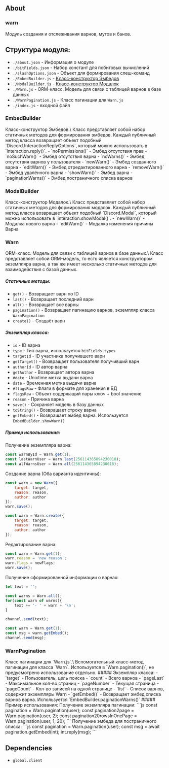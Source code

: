 ## About

### warn
Модуль создания и отслеживания варнов, мутов и банов.

## Структура модуля:
- `./about.json` - Информация о модуле
- `./bitFields.json` - Набор констант для побитовых вычислений
- `./slashOptions.json` - Объект для формирования слеш-команд
- `./EmbedBuilder.js` - [Класс-конструктор Эмбедов](#EmbedBuilder)
- `./ModalBuilder.js` - [Класс-конструктор Модалок](#ModalBuilder)
- `./Warn.js` - ORM-класс. Модель для связи с таблицей варнов в базе данных
- `./WarnPagination.js` - Класс пагинации для `Warn.js`
- `./index.js` - входной файл

<h3 name="EmbedBuilder">EmbedBuilder</h3>
Класс-конструктор Эмбедов.\
Класс представляет собой набор статичных методов для формирования эмбедов.
Каждый публичный метод класса возвращает объект подобный `Discord.InteractionReplyOptions`, который можно использовать в `interaction.reply()`.
- `noPermissions()` - Эмбед отсутствия прав
- `noSuchWarn()` - Эмбед отсутствия варна
- `noWarns()` - Эмбед отсутствия варнов у пользователя
- `newWarn()` - Эмбед созданного варна
- `editWarn()` - Эмбед отредактированного варна
- `removeWarn()` - Эмбед удалённого варна
- `showWarn()` - Эмбед варна
- `paginationWarns()` - Эмбед постраничного списка варнов

<h3 name="ModalBuilder">ModalBuilder</h3>
Класс-конструктор Модалок.\
Класс представляет собой набор статичных методов для формирования модалок.
Каждый публичный метод класса возвращает объект подобный `Discord.Modal`, который можно использовать в `interaction.showModal()`.
- `newWarn()` - Модалка нового варна
- `editWarn()` - Модалка изменения причины Варна

<h3 name="Warn">Warn</h3>
ORM-класс. Модель для связи с таблицей варнов в базе данных.\
Класс представляет собой ORM-модель, то есть является конструктором экземпляра варна, а так же имеет несколько статичных методов для взаимодействия с базой данных.

##### Статичные методы:
- `get()` - Возвращает варн по ID
- `last()` - Возвращает последний варн
- `all()` - Возвращает все варны
- `pagination()` - Возвращает пагинацию варнов, экземпляр класса `WarnPagination`
- `create()` - Создаёт варн
##### Экземпляр класса:
- `id` - ID варна
- `type` - Тип варна, используется `bitFields.types`
- `targetId` - ID участника получившего варн
- `getTarget()` - Возвращает пользователя получивший варн
- `authorId` - ID автор варна
- `getAuthor` - Возвращает автора варна
- `#date` - Unixtime метка выдачи варна
- `date` - Временная метка выдачи варна
- `#flagsRaw` - Флаги в формате для хранения в БД
- `flagsRaw` - Объект содержащий пары ключ + bool значение
- `reason` - Причина варна
- `save()` - Сохраняет модель в базу данных
- `toString()` - Возвращает строку варна
- `getEmbed()` - Возвращает эмбед варна. Используется `EmbedBuilder.showWarn()`
##### Пример использования:
Получение экземпляра варна:
```js
const warnById = Warn.get(1);
const lastWarnUser = Warn.last(256114365894230018);
const allWarnsUser = Warn.all(256114365894230018);
```
Создание варна (Оба варианта идентичны):
```js
const warn = new Warn({
	target: target,
	reason: reason,
	author: author
});
warn.save();
```
```js
const warn = Warn.create({
	target: target,
	reason: reason,
	author: author
});
```
Редактирование варна:
```js
const warn = Warn.get(1);
warn.reason = 'new reason';
warn.flags = newFlags;
warn.save();
```
Получение сформированной информации о варнах:
```js
let text = '';

const warns = Warn.all();
for(const warn of warns){
	text += '- ' + warn + '\n';
}

channel.send(text);
```
```js
const warn = Warn.get(1);
const msg = warn.getEmbed();
channel.send(msg);
```

<h3 name="WarnPagination">WarnPagination</h3>
Класс пагинации для `Warn.js`.\
Вспомогательный класс-метод пагинации для класса `Warn`. Используется в `Warn.pagination()`, не предусмотрено использование отдельно.
##### Экземпляр класса:
- `target` - Пользователь, цель поиска
- `count` - Всего варнов
- `pageLast` - Максимальное кол-во страниц
- `pageNumber` - Текущая страница
- `pageCount` - Кол-во записей на одной странице
- `list` - Список варнов, содержит экземпляры Warn
- `getEmbed()` - Возвращает эмбед списка варнов варна. Используется `EmbedBuilder.paginationWarns()`
##### Пример использования:
Получение экземпляра пагинации:
```js
const pagination = Warn.pagination(user);
const pagination2page = Warn.pagination(user, 2);
const pagination20rowsInOnePage = Warn.pagination(user, 1, 20);
```
Получение эмбеда для постраничного списка:
```js
const pagination = Warn.pagination(user);
const msg = await pagination.getEmbed(int);
int.reply(msg);
```

## Dependencies
- `global.client`

